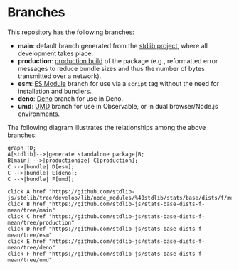 <!--

@license Apache-2.0

Copyright (c) 2022 The Stdlib Authors.

Licensed under the Apache License, Version 2.0 (the "License");
you may not use this file except in compliance with the License.
You may obtain a copy of the License at

    http://www.apache.org/licenses/LICENSE-2.0

Unless required by applicable law or agreed to in writing, software
distributed under the License is distributed on an "AS IS" BASIS,
WITHOUT WARRANTIES OR CONDITIONS OF ANY KIND, either express or implied.
See the License for the specific language governing permissions and
limitations under the License.

-->

# Branches

This repository has the following branches:

-   **main**: default branch generated from the [stdlib project][stdlib-url], where all development takes place.
-   **production**: [production build][production-url] of the package (e.g., reformatted error messages to reduce bundle sizes and thus the number of bytes transmitted over a network).
-   **esm**: [ES Module][esm-url] branch for use via a `script` tag without the need for installation and bundlers.
-   **deno**: [Deno][deno-url] branch for use in Deno.
-   **umd**: [UMD][umd-url] branch for use in Observable, or in dual browser/Node.js environments.

The following diagram illustrates the relationships among the above branches:

```mermaid
graph TD;
A[stdlib]-->|generate standalone package|B;
B[main] -->|productionize| C[production];
C -->|bundle| D[esm];
C -->|bundle| E[deno];
C -->|bundle| F[umd];

click A href "https://github.com/stdlib-js/stdlib/tree/develop/lib/node_modules/%40stdlib/stats/base/dists/f/mean"
click B href "https://github.com/stdlib-js/stats-base-dists-f-mean/tree/main"
click C href "https://github.com/stdlib-js/stats-base-dists-f-mean/tree/production"
click D href "https://github.com/stdlib-js/stats-base-dists-f-mean/tree/esm"
click E href "https://github.com/stdlib-js/stats-base-dists-f-mean/tree/deno"
click F href "https://github.com/stdlib-js/stats-base-dists-f-mean/tree/umd"
```

[stdlib-url]: https://github.com/stdlib-js/stdlib/tree/develop/lib/node_modules/%40stdlib/stats/base/dists/f/mean
[production-url]: https://github.com/stdlib-js/stats-base-dists-f-mean/tree/production
[deno-url]: https://github.com/stdlib-js/stats-base-dists-f-mean/tree/deno
[umd-url]: https://github.com/stdlib-js/stats-base-dists-f-mean/tree/umd
[esm-url]: https://github.com/stdlib-js/stats-base-dists-f-mean/tree/esm